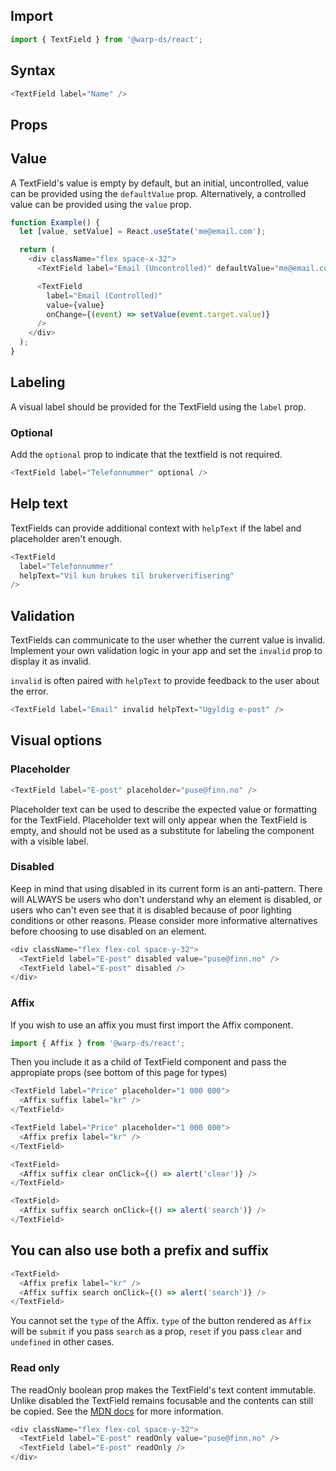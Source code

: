 ## Import

```js
import { TextField } from '@warp-ds/react';
```

## Syntax

```js
<TextField label="Name" />
```

## Props

<api-table type=react component="Input" />

## Value

A TextField's value is empty by default, but an initial, uncontrolled, value can be provided using the `defaultValue` prop. Alternatively, a controlled value can be provided using the `value` prop.

```js
function Example() {
  let [value, setValue] = React.useState('me@email.com');

  return (
    <div className="flex space-x-32">
      <TextField label="Email (Uncontrolled)" defaultValue="me@email.com" />

      <TextField
        label="Email (Controlled)"
        value={value}
        onChange={(event) => setValue(event.target.value)}
      />
    </div>
  );
}
```

## Labeling

A visual label should be provided for the TextField using the `label` prop.

### Optional

Add the `optional` prop to indicate that the textfield is not required.

```js
<TextField label="Telefonnummer" optional />
```
## Help text

TextFields can provide additional context with `helpText` if the label and placeholder aren't enough.

```js
<TextField
  label="Telefonnummer"
  helpText="Vil kun brukes til brukerverifisering"
/>
```

## Validation

TextFields can communicate to the user whether the current value is invalid. Implement your own validation logic in your app and set the `invalid` prop to display it as invalid.

`invalid` is often paired with `helpText` to provide feedback to the user about the error.

```js
<TextField label="Email" invalid helpText="Ugyldig e-post" />
```

## Visual options

### Placeholder

```js
<TextField label="E-post" placeholder="puse@finn.no" />
```

Placeholder text can be used to describe the expected value or formatting for the TextField. Placeholder text will only appear when the TextField is empty, and should not be used as a substitute for labeling the component with a visible label.

### Disabled

Keep in mind that using disabled in its current form is an anti-pattern. There will ALWAYS be users who don't understand why an element is disabled, or users who can't even see that it is disabled because of poor lighting conditions or other reasons. Please consider more informative alternatives before choosing to use disabled on an element.

```js
<div className="flex flex-col space-y-32">
  <TextField label="E-post" disabled value="puse@finn.no" />
  <TextField label="E-post" disabled />
</div>
```

### Affix

If you wish to use an affix you must first import the Affix component.

```js
import { Affix } from '@warp-ds/react';
```

Then you include it as a child of TextField component and pass the appropiate props (see bottom of this page for types)

```js
<TextField label="Price" placeholder="1 000 000">
  <Affix suffix label="kr" />
</TextField>
```

```js
<TextField label="Price" placeholder="1 000 000">
  <Affix prefix label="kr" />
</TextField>
```

```js
<TextField>
  <Affix suffix clear onClick={() => alert('clear')} />
</TextField>
```

```js
<TextField>
  <Affix suffix search onClick={() => alert('search')} />
</TextField>
```

## You can also use both a prefix and suffix

```js
<TextField>
  <Affix prefix label="kr" />
  <Affix suffix search onClick={() => alert('search')} />
</TextField>
```

You cannot set the `type` of the Affix. `type` of the button rendered as `Affix` will be `submit` if you pass `search` as a prop, `reset` if you pass `clear` and `undefined` in other cases.

<api-table type=react component="Affix" />

### Read only

The readOnly boolean prop makes the TextField's text content immutable. Unlike disabled the TextField remains focusable and the contents can still be copied. See the [MDN docs](https://developer.mozilla.org/en-US/docs/Web/HTML/Attributes/readonly)
 for more information.

```js
<div className="flex flex-col space-y-32">
  <TextField label="E-post" readOnly value="puse@finn.no" />
  <TextField label="E-post" readOnly />
</div>
```
